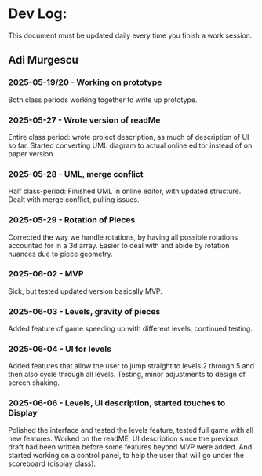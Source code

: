# Dev Log:

This document must be updated daily every time you finish a work session.

## Adi Murgescu

### 2025-05-19/20 - Working on prototype
Both class periods working together to write up prototype.

### 2025-05-27 - Wrote version of readMe
Entire class period: wrote project description, as much of description of UI so far. Started converting UML diagram to actual online editor instead of on paper version.

### 2025-05-28 - UML, merge conflict
Half class-period: Finished UML in online editor, with updated structure. Dealt with merge conflict, pulling issues.

### 2025-05-29 - Rotation of Pieces
Corrected the way we handle rotations, by having all possible rotations accounted for in a 3d array. Easier to deal with and abide by rotation nuances due to piece geometry.

### 2025-06-02 - MVP
Sick, but tested updated version basically MVP.

### 2025-06-03 - Levels, gravity of pieces
Added feature of game speeding up with different levels, continued testing.

### 2025-06-04 - UI for levels
Added features that allow the user to jump straight to levels 2 through 5 and then also cycle through all levels. Testing, minor adjustments to design of screen shaking.

### 2025-06-06 - Levels, UI description, started touches to Display
Polished the interface and tested the levels feature, tested full game with all new features. Worked on the readME, UI description since the previous draft had been written before some features beyond MVP were added. And started working on a control panel, to help the user that will go under the scoreboard (display class).
